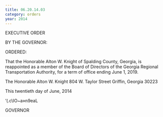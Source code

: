 ```yaml
---
title: 06.20.14.03
category: orders
year: 2014
---
```

 

EXECUTIVE ORDER

BY THE GOVERNOR:

ORDERED:

That the Honorable Alton W. Knight of Spalding County, Georgia,
is reappointed as a member of the Board of Directors of the Georgia
Regional Transportation Authority, for a term of office ending June
1, 2019.

The Honorable Alton W. Knight
804 W. Taylor Street
Griffin, Georgia 30223

This twentieth day of June, 2014

‘(\.c\IO~a»n9eaL

GOVERNOR

